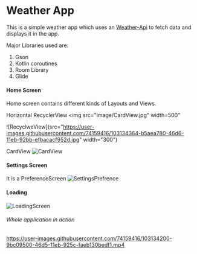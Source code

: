 # Weather App

This is a simple weather app which uses an [Weather-Api](https://www.weatherapi.com/)  to fetch data and displays it in the app.

Major Libraries used are:

1. Gson
2. Kotlin coroutines
3. Room Library
4. Glide

#### Home Screen

Home screen contains different kinds of Layouts and Views.

Horizontal RecyclerView
<img src="image/CardView.jpg" width=500"

![RecyclweView](src="https://user-images.githubusercontent.com/74159416/103134364-b5aea780-46d6-11eb-92bb-efbacacf952d.jpg" width="300")



CardView
![CardView](https://user-images.githubusercontent.com/74159416/103134362-b2b3b700-46d6-11eb-919a-4603516a3bd5.jpg)


#### Settings Screen

It is a PreferenceScreen 
![SettingsPrefrence](https://user-images.githubusercontent.com/74159416/103134365-b8a99800-46d6-11eb-95d4-cca277c6ccd4.jpeg)

#### Loading 

![LoadingScreen](https://user-images.githubusercontent.com/74159416/103134366-b9dac500-46d6-11eb-908b-be90abeed3a8.jpeg)

###### Whole application in action 

https://user-images.githubusercontent.com/74159416/103134200-9bc09500-46d5-11eb-925c-faeb130bedf1.mp4
